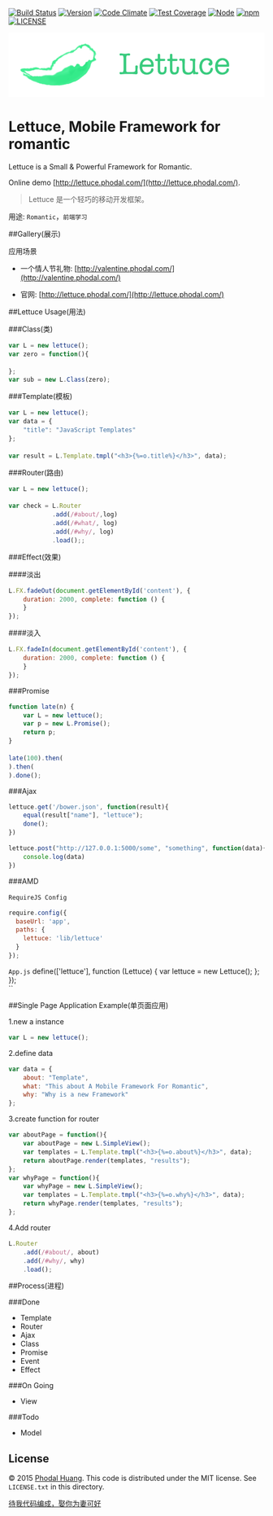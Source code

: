 [![Build Status](https://travis-ci.org/phodal/lettuce.svg?branch=master)](https://travis-ci.org/phodal/lettuce)
[![Version](http://img.shields.io/npm/v/lettuce.svg?style=flat)](http://http://img.shields.io/npm/v/lettuce.svg)
[![Code Climate](https://codeclimate.com/github/phodal/lettuce/badges/gpa.svg)](https://codeclimate.com/github/phodal/lettuce)
[![Test Coverage](https://codeclimate.com/github/phodal/lettuce/badges/coverage.svg)](https://codeclimate.com/github/phodal/lettuce)
[![Node](https://img.shields.io/node/v/gh-badges.svg?style=flat)]()
[![npm](https://img.shields.io/npm/dm/lettuce.svg?style=flat)]()
[![LICENSE](https://img.shields.io/badge/license-MIT-green.svg?style=flat)]()

![Lettuce](./demo/lettuce.png)

# Lettuce, Mobile Framework for romantic
 
Lettuce is a Small & Powerful Framework for Romantic.

Online demo [http://lettuce.phodal.com/](http://lettuce.phodal.com/).


> Lettuce 是一个轻巧的移动开发框架。

用途: ``Romantic``，``前端学习``


##Gallery(展示)

应用场景

 - 一个情人节礼物: [http://valentine.phodal.com/](http://valentine.phodal.com/)

 - 官网: [http://lettuce.phodal.com/](http://lettuce.phodal.com/)

##Lettuce Usage(用法)

###Class(类)

```javascript
var L = new lettuce();
var zero = function(){

};
var sub = new L.Class(zero);
```

###Template(模板)

```javascript
var L = new lettuce();
var data = {
    "title": "JavaScript Templates"
};

var result = L.Template.tmpl("<h3>{%=o.title%}</h3>", data);
```

###Router(路由)

```javascript
var L = new lettuce();

var check = L.Router
            .add(/#about/,log)
            .add(/#what/, log)
            .add(/#why/, log)
            .load();;
```

###Effect(效果)

####淡出

```javascript
L.FX.fadeOut(document.getElementById('content'), {
    duration: 2000, complete: function () {
    }
});
```

####淡入

```javascript
L.FX.fadeIn(document.getElementById('content'), {
    duration: 2000, complete: function () {
    }
});
```

###Promise

```javascript
function late(n) {
    var L = new lettuce();
    var p = new L.Promise();
    return p;
}

late(100).then(
).then(
).done();
```

###Ajax

```javascript
lettuce.get('/bower.json', function(result){
    equal(result["name"], "lettuce");
    done();
})
```

```javascript
lettuce.post("http://127.0.0.1:5000/some", "something", function(data){
    console.log(data)
})
```

###AMD

``RequireJS Config``

```javascript
require.config({
  baseUrl: 'app',
  paths: {
    lettuce: 'lib/lettuce'
  }
});
```

``App.js``
define(['lettuce'],
  function (Lettuce) {
    var lettuce = new Lettuce();
  };
});    
``

##Single Page Application Example(单页面应用)

1.new a instance

```javascript
var L = new lettuce();
```
2.define data

```javascript
var data = {
    about: "Template",
    what: "This about A Mobile Framework For Romantic",
    why: "Why is a new Framework"
};
```

3.create function for router

```javascript
var aboutPage = function(){
    var aboutPage = new L.SimpleView();
    var templates = L.Template.tmpl("<h3>{%=o.about%}</h3>", data);
    return aboutPage.render(templates, "results");
};
var whyPage = function(){
    var whyPage = new L.SimpleView();
    var templates = L.Template.tmpl("<h3>{%=o.why%}</h3>", data);
    return whyPage.render(templates, "results");
};
```

4.Add router

```javascript
L.Router
    .add(/#about/, about)
    .add(/#why/, why)
    .load();
```

##Process(进程)

###Done

- Template
- Router
- Ajax
- Class
- Promise
- Event
- Effect

###On Going

- View

###Todo

- Model

## License

© 2015 [Phodal Huang](http://www.phodal.com). This code is distributed under the MIT license. See `LICENSE.txt` in this directory.

[待我代码编成，娶你为妻可好](http://www.xuntayizhan.com/person/ji-ke-ai-qing-zhi-er-shi-dai-wo-dai-ma-bian-cheng-qu-ni-wei-qi-ke-hao-wan/)
